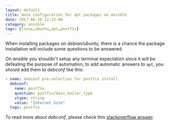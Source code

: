 ```yaml
---
layout: default
title: Auto configuration for apt packages on ansible
date: 2017-06-28 12:23:00
category: ansible
tags: [linux,ubuntu,apt,postfix]
---
```


When installing packages on _debian/ubuntu_, there is a chance the package installation will include some questions to be answered.

On _ansible_ you shouldn't setup any terminal expectation since it will be defeating the purpose of automation, to add automatic answers to `apt`, you should add them to _debconf_ like this:

```yml
- name: debconf pre-selection for postfix install
  debconf:
    name: postfix
    question: postfix/main_mailer_type
    vtype: string
    value: "Internet Site"
  tags: postfix
```

To read more about _debconf_, please check this [stackoverflow answer](https://serverfault.com/questions/143968/automate-the-installation-of-postfix-on-ubuntu).
